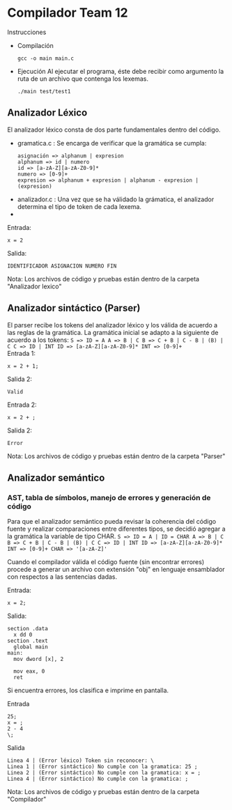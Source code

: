 # Compilador Team 12

Instrucciones 
* Compilación
  ```
  gcc -o main main.c
  ```
* Ejecución
  Al ejecutar el programa, éste debe recibir como argumento la ruta de un archivo que contenga los lexemas.
  ```
  ./main test/test1
  ```

## Analizador Léxico

El analizador léxico consta de dos parte fundamentales dentro del código.
  - gramatica.c : Se encarga de verificar que la gramática se cumpla:
    ```
    asignación => alphanum | expresion
    alphanum => id | numero
    id => [a-zA-Z][a-zA-Z0-9]*
    numero => [0-9]+
    expresion => alphanum + expresion | alphanum - expresion | (expresion)
    ```
  - analizador.c : Una vez que se ha válidado la grámatica, el analizador determina el tipo de token de cada lexema.
  - 
Entrada:
  ```
  x = 2
  ```

Salida:
  ```
  IDENTIFICADOR ASIGNACION NUMERO FIN
  ```

Nota: Los archivos de código y pruebas están dentro de la carpeta "Analizador lexico"

## Analizador sintáctico (Parser)

El parser recibe los tokens del analizador léxico y los válida de acuerdo a las reglas de la gramática.
La gramática inicial se adapto a la siguiente de acuerdo a los tokens:
    ```
    S => ID = A
    A => B | C
    B => C + B | C - B | (B) | C
    C => ID | INT
    ID => [a-zA-Z][a-zA-Z0-9]*
    INT => [0-9]+
    ```  
Entrada 1:
  ```
  x = 2 + 1;
  ```
Salida 2:
  ```
  Valid
  ```

Entrada 2:
  ```
  x = 2 + ;
  ```
Salida 2:
  ```
  Error
  ```
Nota: Los archivos de código y pruebas están dentro de la carpeta "Parser"

## Analizador semántico 
### AST, tabla de símbolos, manejo de errores y generación de código

Para que el analizador semántico pueda revisar la coherencia del código fuente y realizar comparaciones entre diferentes tipos, se decidió agregar a la gramática la variable de tipo CHAR.
    ```
    S => ID = A | ID = CHAR
    A => B | C
    B => C + B | C - B | (B) | C
    C => ID | INT
    ID => [a-zA-Z][a-zA-Z0-9]*
    INT => [0-9]+
    CHAR => '[a-zA-Z]'
    ```

Cuando el compilador válida el código fuente (sin encontrar errores) procede a generar un archivo con extensión "obj" en lenguaje ensamblador con respectos a las sentencias dadas.

Entrada:
  ```
  x = 2;
  ```
Salida:
  ```
  section .data
    x dd 0
  section .text
    global main
  main:
    mov dword [x], 2

    mov eax, 0
    ret
  ```

Si encuentra errores, los clasifica e imprime en pantalla.

Entrada
  ```
  25;
  x = ;
  2 - 4
  \;
  ```

Salida
  ```
  Linea 4 | (Error léxico) Token sin reconocer: \
  Linea 1 | (Error sintáctico) No cumple con la gramatica: 25 ; 
  Linea 2 | (Error sintáctico) No cumple con la gramatica: x = ; 
  Linea 4 | (Error sintáctico) No cumple con la gramatica: ; 
  ```
Nota: Los archivos de código y pruebas están dentro de la carpeta "Compilador"



